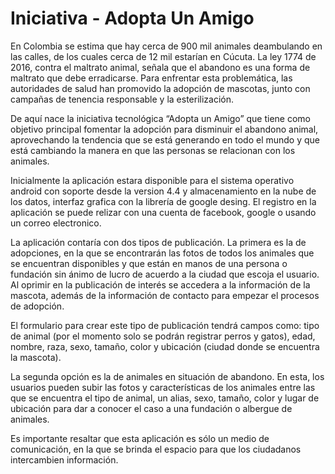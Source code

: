 # Iniciativa - Adopta Un Amigo
En Colombia se estima que hay cerca de 900 mil animales deambulando en las calles, de los cuales cerca de 12 mil estarían en Cúcuta. La ley 1774 de 2016, contra el maltrato animal, señala que el abandono es una forma de maltrato que debe erradicarse. Para enfrentar esta problemática, las autoridades de salud han promovido la adopción de mascotas, junto con campañas de tenencia responsable y la esterilización.

De aquí nace la iniciativa tecnológica “Adopta un Amigo” que tiene como objetivo principal fomentar la adopción para disminuir el abandono animal, aprovechando la tendencia que se está generando en todo el mundo y que está cambiando la manera en que las personas se relacionan con los animales.

Inicialmente la aplicación estara disponible para el sistema operativo android con soporte desde la version 4.4 y almacenamiento en la nube de los datos, interfaz grafica con la librería de google desing. El registro en la aplicación se puede relizar con una cuenta de facebook, google o usando un correo electronico.

La aplicación contaría con dos tipos de publicación. La primera es la de adopciones, en la que se encontrarán las fotos de todos los animales que se encuentran disponibles y que están en manos de una persona o fundación sin ánimo de lucro de acuerdo a la ciudad que escoja el usuario. Al oprimir en la publicación de interés se accedera a la información de la mascota, además de la información de contacto para empezar el procesos de adopción.

El formulario para crear este tipo de publicación tendrá campos como: tipo de animal (por el momento solo se podrán registrar perros y gatos), edad, nombre, raza, sexo, tamaño, color y ubicación (ciudad donde se encuentra la mascota).

La segunda opción es la de animales en situación de abandono. En esta, los usuarios pueden subir las fotos y características de los animales entre las que se encuentra el tipo de animal, un alias, sexo, tamaño, color y lugar de ubicación para dar a conocer el caso a una fundación o albergue de animales.

Es importante resaltar que esta aplicación es sólo un medio de comunicación, en la que se brinda el espacio para que los ciudadanos intercambien información.
